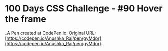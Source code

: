 # 100 Days CSS Challenge  - #90 Hover the frame
 _A Pen created at CodePen.io. Original URL: [https://codepen.io/Anushka_Raj/pen/gyMdpr](https://codepen.io/Anushka_Raj/pen/gyMdpr).

 